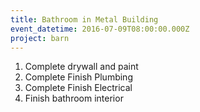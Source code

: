 ```yaml
---
title: Bathroom in Metal Building
event_datetime: 2016-07-09T08:00:00.000Z
project: barn
---
```



1. Complete drywall and paint
2. Complete Finish Plumbing
3. Complete Finish Electrical
4. Finish bathroom interior